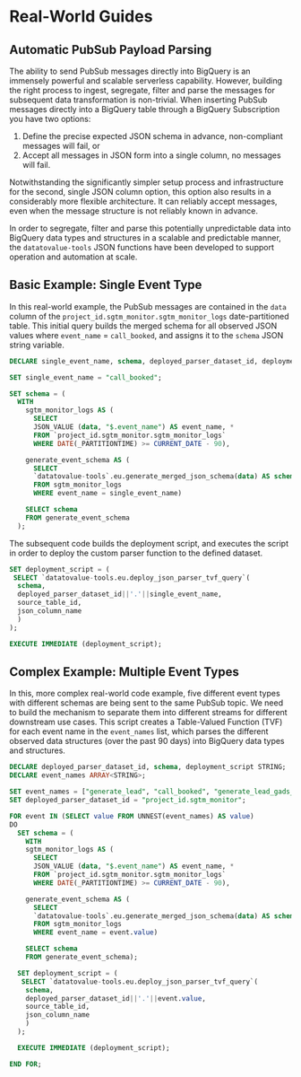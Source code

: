 # Real-World Guides
## Automatic PubSub Payload Parsing
The ability to send PubSub messages directly into BigQuery is an immensely powerful and scalable serverless capability. However, building the right process to ingest, segregate, filter and parse the messages for subsequent data transformation is non-trivial. When inserting PubSub messages directly into a BigQuery table through a BigQuery Subscription you have two options:

1. Define the precise expected JSON schema in advance, non-compliant messages will fail, or
2. Accept all messages in JSON form into a single column, no messages will fail.

Notwithstanding the significantly simpler setup process and infrastructure for the second, single JSON column option, this option also results in a considerably more flexible architecture. It can reliably accept messages, even when the message structure is not reliably known in advance.

In order to segregate, filter and parse this potentially unpredictable data into BigQuery data types and structures in a scalable and predictable manner, the `datatovalue-tools` JSON functions have been developed to support operation and automation at scale.

## Basic Example: Single Event Type
In this real-world example, the PubSub messages are contained in the `data` column of the `project_id.sgtm_monitor.sgtm_monitor_logs` date-partitioned table. This initial query builds the merged schema for all observed JSON values where `event_name` = `call_booked`, and assigns it to the `schema` JSON string variable.

```sql
DECLARE single_event_name, schema, deployed_parser_dataset_id, deployment_script STRING;

SET single_event_name = "call_booked";

SET schema = (
  WITH
    sgtm_monitor_logs AS (
      SELECT 
      JSON_VALUE (data, "$.event_name") AS event_name, * 
      FROM `project_id.sgtm_monitor.sgtm_monitor_logs` 
      WHERE DATE(_PARTITIONTIME) >= CURRENT_DATE - 90),

    generate_event_schema AS (
      SELECT 
      `datatovalue-tools`.eu.generate_merged_json_schema(data) AS schema
      FROM sgtm_monitor_logs
      WHERE event_name = single_event_name)

    SELECT schema
    FROM generate_event_schema
  );
```
The subsequent code builds the deployment script, and executes the script in order to deploy the custom parser function to the defined dataset.

```sql
SET deployment_script = (
 SELECT `datatovalue-tools.eu.deploy_json_parser_tvf_query`(
  schema, 
  deployed_parser_dataset_id||'.'||single_event_name,
  source_table_id,
  json_column_name
  )
);

EXECUTE IMMEDIATE (deployment_script);
```

## Complex Example: Multiple Event Types
In this, more complex real-world code example, five different event types with different schemas are being sent to the same PubSub topic. We need to build the mechanism to separate them into different streams for different downstream use cases. This script creates a Table-Valued Function (TVF) for each event name in the `event_names` list, which parses the different observed data structures (over the past 90 days) into BigQuery data types and structures.

```sql
DECLARE deployed_parser_dataset_id, schema, deployment_script STRING;
DECLARE event_names ARRAY<STRING>;

SET event_names = ["generate_lead", "call_booked", "generate_lead_gads_request", "staffing_request.created", "organization.created"];
SET deployed_parser_dataset_id = "project_id.sgtm_monitor";

FOR event IN (SELECT value FROM UNNEST(event_names) AS value)
DO
  SET schema = (
    WITH
    sgtm_monitor_logs AS (
      SELECT 
      JSON_VALUE (data, "$.event_name") AS event_name, * 
      FROM `project_id.sgtm_monitor.sgtm_monitor_logs` 
      WHERE DATE(_PARTITIONTIME) >= CURRENT_DATE - 90),

    generate_event_schema AS (
      SELECT 
      `datatovalue-tools`.eu.generate_merged_json_schema(data) AS schema
      FROM sgtm_monitor_logs
      WHERE event_name = event.value)

    SELECT schema
    FROM generate_event_schema);

  SET deployment_script = (
   SELECT `datatovalue-tools.eu.deploy_json_parser_tvf_query`(
    schema, 
    deployed_parser_dataset_id||'.'||event.value,
    source_table_id,
    json_column_name
    )
  );

  EXECUTE IMMEDIATE (deployment_script);

END FOR;
```
